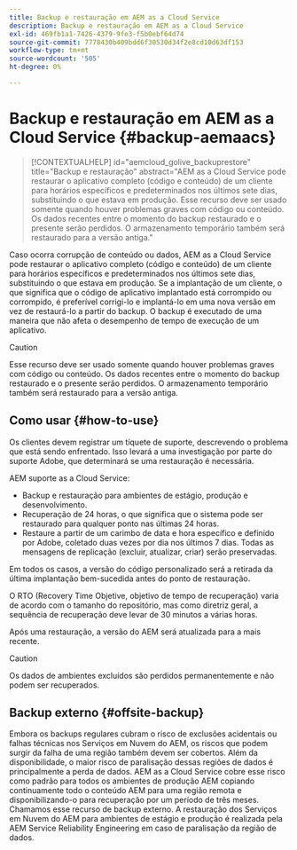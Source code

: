 ```yaml
---
title: Backup e restauração em AEM as a Cloud Service
description: Backup e restauração em AEM as a Cloud Service
exl-id: 469fb1a1-7426-4379-9fe3-f5b0ebf64d74
source-git-commit: 7778430b409bdd6f30530d34f2e8cd10d63df153
workflow-type: tm+mt
source-wordcount: '505'
ht-degree: 0%

---
```


# Backup e restauração em AEM as a Cloud Service {#backup-aemaacs}

>[!CONTEXTUALHELP]
>id="aemcloud_golive_backuprestore"
>title="Backup e restauração"
>abstract="AEM as a Cloud Service pode restaurar o aplicativo completo (código e conteúdo) de um cliente para horários específicos e predeterminados nos últimos sete dias, substituindo o que estava em produção. Esse recurso deve ser usado somente quando houver problemas graves com código ou conteúdo. Os dados recentes entre o momento do backup restaurado e o presente serão perdidos. O armazenamento temporário também será restaurado para a versão antiga."

Caso ocorra corrupção de conteúdo ou dados, AEM as a Cloud Service pode restaurar o aplicativo completo (código e conteúdo) de um cliente para horários específicos e predeterminados nos últimos sete dias, substituindo o que estava em produção.
Se a implantação de um cliente, o que significa que o código de aplicativo implantado está corrompido ou corrompido, é preferível corrigi-lo e implantá-lo em uma nova versão em vez de restaurá-lo a partir do backup. O backup é executado de uma maneira que não afeta o desempenho de tempo de execução de um aplicativo.

>[!CAUTION]
>
>Esse recurso deve ser usado somente quando houver problemas graves com código ou conteúdo. Os dados recentes entre o momento do backup restaurado e o presente serão perdidos. O armazenamento temporário também será restaurado para a versão antiga.

## Como usar {#how-to-use}

Os clientes devem registrar um tíquete de suporte, descrevendo o problema que está sendo enfrentado. Isso levará a uma investigação por parte do suporte Adobe, que determinará se uma restauração é necessária.

AEM suporte as a Cloud Service:

* Backup e restauração para ambientes de estágio, produção e desenvolvimento.
* Recuperação de 24 horas, o que significa que o sistema pode ser restaurado para qualquer ponto nas últimas 24 horas.
* Restaure a partir de um carimbo de data e hora específico e definido por Adobe, coletado duas vezes por dia nos últimos 7 dias.  Todas as mensagens de replicação (excluir, atualizar, criar) serão preservadas.

Em todos os casos, a versão do código personalizado será a retirada da última implantação bem-sucedida antes do ponto de restauração.

O RTO (Recovery Time Objetive, objetivo de tempo de recuperação) varia de acordo com o tamanho do repositório, mas como diretriz geral, a sequência de recuperação deve levar de 30 minutos a várias horas.

Após uma restauração, a versão do AEM será atualizada para a mais recente.

>[!CAUTION]
>
>Os dados de ambientes excluídos são perdidos permanentemente e não podem ser recuperados.

## Backup externo {#offsite-backup}

Embora os backups regulares cubram o risco de exclusões acidentais ou falhas técnicas nos Serviços em Nuvem do AEM, os riscos que podem surgir da falha de uma região também devem ser cobertos. Além da disponibilidade, o maior risco de paralisação dessas regiões de dados é principalmente a perda de dados.
AEM as a Cloud Service cobre esse risco como padrão para todos os ambientes de produção AEM copiando continuamente todo o conteúdo AEM para uma região remota e disponibilizando-o para recuperação por um período de três meses. Chamamos esse recurso de backup externo.
A restauração dos Serviços em Nuvem do AEM para ambientes de estágio e produção é realizada pela AEM Service Reliability Engineering em caso de paralisação da região de dados.
